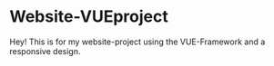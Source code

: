 # Website-VUEproject 
Hey! This is for my website-project using the VUE-Framework and a responsive design.
